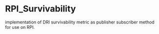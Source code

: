 # RPI_Survivability
implementation of DRI survivability metric as publisher subscriber method for use on RPI. 
